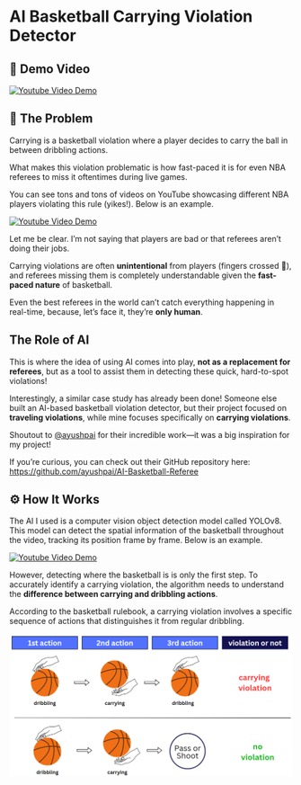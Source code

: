 # AI Basketball Carrying Violation Detector

## 🎥 Demo Video
[![Youtube Video Demo](https://img.youtube.com/vi/mvQu2lTTaBc/0.jpg)](https://www.youtube.com/watch?v=mvQu2lTTaBc)

## 🏀 The Problem
Carrying is a basketball violation where a player decides to carry the ball in between dribbling actions. 

What makes this violation problematic is how fast-paced it is for even NBA referees to miss it oftentimes during live games. 

You can see tons and tons of videos on YouTube showcasing different NBA players violating this rule (yikes!). Below is an example.

[![Youtube Video Demo](https://img.youtube.com/vi/ZuFaQ6vVEKc/0.jpg)](https://www.youtube.com/watch?v=ZuFaQ6vVEKc)

Let me be clear. I’m not saying that players are bad or that referees aren’t doing their jobs. 

Carrying violations are often **unintentional** from players (fingers crossed 🤞), and referees missing them is completely understandable given the **fast-paced nature** of basketball. 

Even the best referees in the world can’t catch everything happening in real-time, because, let’s face it, they’re **only human**.

## The Role of AI
This is where the idea of using AI comes into play, **not as a replacement for referees**, but as a tool to assist them in detecting these quick, hard-to-spot violations!

Interestingly, a similar case study has already been done! Someone else built an AI-based basketball violation detector, but their project focused on **traveling violations**, while mine focuses specifically on **carrying violations**.

Shoutout to [@ayushpai](https://github.com/ayushpai) for their incredible work—it was a big inspiration for my project! 

If you’re curious, you can check out their GitHub repository here: https://github.com/ayushpai/AI-Basketball-Referee

## ⚙️ How It Works

The AI I used is a computer vision object detection model called YOLOv8. This model can detect the spatial information of the basketball throughout the video, tracking its position frame by frame. Below is an example.

[![Youtube Video Demo](https://img.youtube.com/vi/q8VdbdIyqE0/0.jpg)](https://www.youtube.com/watch?v=q8VdbdIyqE0)

However, detecting where the basketball is is only the first step. To accurately identify a carrying violation, the algorithm needs to understand the **difference between carrying and dribbling actions**. 

According to the basketball rulebook, a carrying violation involves a specific sequence of actions that distinguishes it from regular dribbling.

![Alt text for the image](images/sequence_of_actions.png)





